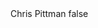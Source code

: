 <?xml version="1.0" encoding="UTF-8"?>
<CustomMetadata xmlns="http://soap.sforce.com/2006/04/metadata">
    <label>Chris Pittman</label>
    <protected>false</protected>
</CustomMetadata>
